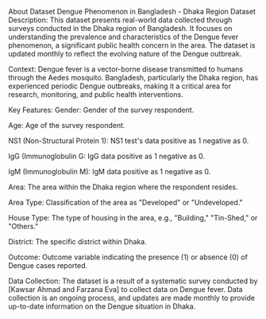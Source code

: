 About Dataset
Dengue Phenomenon in Bangladesh - Dhaka Region
Dataset Description:
This dataset presents real-world data collected through surveys conducted in the Dhaka region of Bangladesh. It focuses on understanding the prevalence and characteristics of the Dengue fever phenomenon, a significant public health concern in the area. The dataset is updated monthly to reflect the evolving nature of the Dengue outbreak.

Context:
Dengue fever is a vector-borne disease transmitted to humans through the Aedes mosquito. Bangladesh, particularly the Dhaka region, has experienced periodic Dengue outbreaks, making it a critical area for research, monitoring, and public health interventions.

Key Features:
Gender: Gender of the survey respondent.

Age: Age of the survey respondent.

NS1 (Non-Structural Protein 1): NS1 test's data positive as 1 negative as 0.

IgG (Immunoglobulin G: IgG data positive as 1 negative as 0.

IgM (Immunoglobulin M): IgM data positive as 1 negative as 0.

Area: The area within the Dhaka region where the respondent resides.

Area Type: Classification of the area as "Developed" or "Undeveloped."

House Type: The type of housing in the area, e.g., "Building," "Tin-Shed," or "Others."

District: The specific district within Dhaka.

Outcome: Outcome variable indicating the presence (1) or absence (0) of Dengue cases reported.

Data Collection:
The dataset is a result of a systematic survey conducted by [Kawsar Ahmad and Farzana Eva] to collect data on Dengue fever. Data collection is an ongoing process, and updates are made monthly to provide up-to-date information on the Dengue situation in Dhaka.
